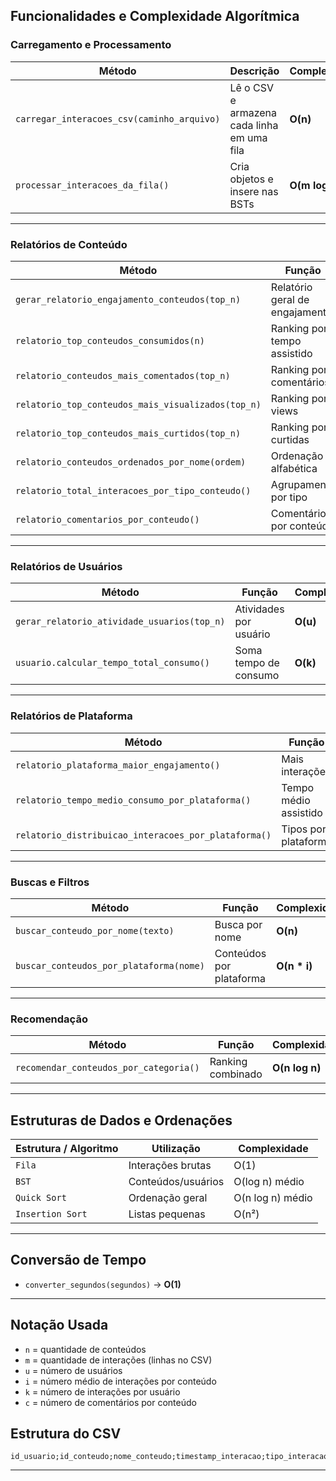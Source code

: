 ##  Funcionalidades e Complexidade Algorítmica

### Carregamento e Processamento

| Método | Descrição | Complexidade |
|--------|-----------|--------------|
| `carregar_interacoes_csv(caminho_arquivo)` | Lê o CSV e armazena cada linha em uma fila | **O(n)** |
| `processar_interacoes_da_fila()` | Cria objetos e insere nas BSTs | **O(m log n)** |

---

### Relatórios de Conteúdo

| Método | Função | Complexidade |
|--------|--------|--------------|
| `gerar_relatorio_engajamento_conteudos(top_n)` | Relatório geral de engajamento | **O(n log n)** |
| `relatorio_top_conteudos_consumidos(n)` | Ranking por tempo assistido | **O(n log n)** |
| `relatorio_conteudos_mais_comentados(top_n)` | Ranking por comentários | **O(n log n)** |
| `relatorio_top_conteudos_mais_visualizados(top_n)` | Ranking por views | **O(n log n)** |
| `relatorio_top_conteudos_mais_curtidos(top_n)` | Ranking por curtidas | **O(n log n)** |
| `relatorio_conteudos_ordenados_por_nome(ordem)` | Ordenação alfabética | **O(n log n)** |
| `relatorio_total_interacoes_por_tipo_conteudo()` | Agrupamento por tipo | **O(n)** |
| `relatorio_comentarios_por_conteudo()` | Comentários por conteúdo | **O(n + c)** |

---

###  Relatórios de Usuários

| Método | Função | Complexidade |
|--------|--------|--------------|
| `gerar_relatorio_atividade_usuarios(top_n)` | Atividades por usuário | **O(u)** |
| `usuario.calcular_tempo_total_consumo()` | Soma tempo de consumo | **O(k)** |

---

###  Relatórios de Plataforma

| Método | Função | Complexidade |
|--------|--------|--------------|
| `relatorio_plataforma_maior_engajamento()` | Mais interações | **O(n * i)** |
| `relatorio_tempo_medio_consumo_por_plataforma()` | Tempo médio assistido | **O(n * i)** |
| `relatorio_distribuicao_interacoes_por_plataforma()` | Tipos por plataforma | **O(n * i)** |

---

###  Buscas e Filtros

| Método | Função | Complexidade |
|--------|--------|--------------|
| `buscar_conteudo_por_nome(texto)` | Busca por nome | **O(n)** |
| `buscar_conteudos_por_plataforma(nome)` | Conteúdos por plataforma | **O(n * i)** |

---

###  Recomendação

| Método | Função | Complexidade |
|--------|--------|--------------|
| `recomendar_conteudos_por_categoria()` | Ranking combinado | **O(n log n)** |

---

##  Estruturas de Dados e Ordenações

| Estrutura / Algoritmo | Utilização | Complexidade |
|-----------------------|------------|--------------|
| `Fila` | Interações brutas | O(1) |
| `BST` | Conteúdos/usuários | O(log n) médio |
| `Quick Sort` | Ordenação geral | O(n log n) médio |
| `Insertion Sort` | Listas pequenas | O(n²) |

---

##  Conversão de Tempo

- `converter_segundos(segundos)` → **O(1)**

---

## Notação Usada

- `n` = quantidade de conteúdos  
- `m` = quantidade de interações (linhas no CSV)  
- `u` = número de usuários  
- `i` = número médio de interações por conteúdo  
- `k` = número de interações por usuário  
- `c` = número de comentários por conteúdo  


##  Estrutura do CSV

```
id_usuario;id_conteudo;nome_conteudo;timestamp_interacao;tipo_interacao;watch_duration_seconds;comment_text;plataforma;categoria;tipo_conteudo
```

---
